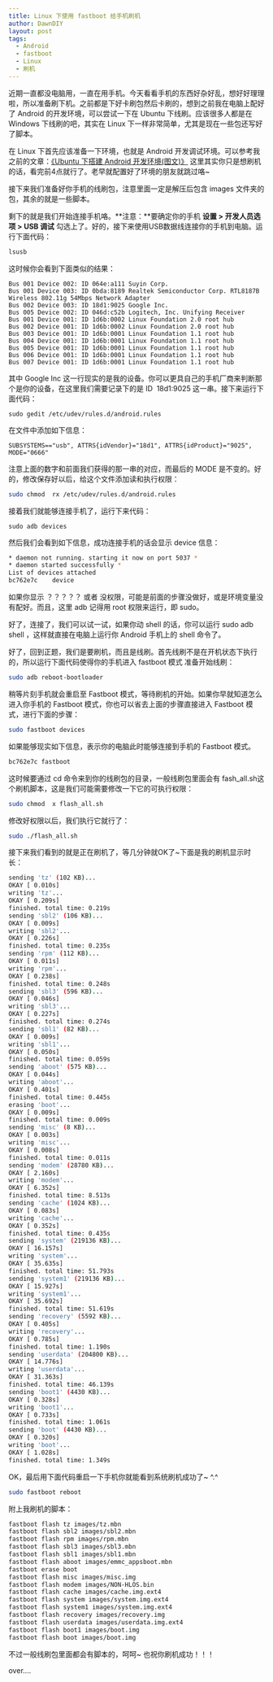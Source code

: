 ```yaml
---
title: Linux 下使用 fastboot 给手机刷机
author: DawnDIY
layout: post
tags:
  - Android
  - fastboot
  - Linux
  - 刷机
---
```


近期一直都没电脑用，一直在用手机。今天看看手机的东西好杂好乱，想好好理理啦，所以准备刷下机。之前都是下好卡刷包然后卡刷的，想到之前我在电脑上配好了 Android 的开发环境，可以尝试一下在 Ubuntu 下线刷。应该很多人都是在 Windows 下线刷的吧，其实在 Linux 下一样非常简单，尤其是现在一些包还写好了脚本。

在 Linux 下首先应该准备一下环境，也就是 Android 开发调试环境。可以参考我之前的文章：[《Ubuntu 下搭建 Android 开发环境(图文)》][1] 这里其实你只是想刷机的话，看完前4点就行了。老早就配置好了环境的朋友就跳过咯~

 [1]: /2012/07/31/build-android-development-environment-in-ubuntu.html "Ubuntu 下搭建 Android 开发环境(图文)"

接下来我们准备好你手机的线刷包，注意里面一定是解压后包含 images 文件夹的包，其余的就是一些脚本。

剩下的就是我们开始连接手机咯。**注意：**要确定你的手机 **设置 > 开发人员选项 > USB 调试** 勾选上了。好的，接下来使用USB数据线连接你的手机到电脑。运行下面代码：

```bash
lsusb
```

这时候你会看到下面类似的结果：



```
Bus 001 Device 002: ID 064e:a111 Suyin Corp.
Bus 001 Device 003: ID 0bda:8189 Realtek Semiconductor Corp. RTL8187B Wireless 802.11g 54Mbps Network Adapter
Bus 002 Device 003: ID 18d1:9025 Google Inc.
Bus 005 Device 002: ID 046d:c52b Logitech, Inc. Unifying Receiver
Bus 001 Device 001: ID 1d6b:0002 Linux Foundation 2.0 root hub
Bus 002 Device 001: ID 1d6b:0002 Linux Foundation 2.0 root hub
Bus 003 Device 001: ID 1d6b:0001 Linux Foundation 1.1 root hub
Bus 004 Device 001: ID 1d6b:0001 Linux Foundation 1.1 root hub
Bus 005 Device 001: ID 1d6b:0001 Linux Foundation 1.1 root hub
Bus 006 Device 001: ID 1d6b:0001 Linux Foundation 1.1 root hub
Bus 007 Device 001: ID 1d6b:0001 Linux Foundation 1.1 root hub
```

其中 Google Inc 这一行现实的是我的设备。你可以更具自己的手机厂商来判断那个是你的设备，在这里我们需要记录下的是 ID  18d1:9025 这一串。接下来运行下面代码：

```
sudo gedit /etc/udev/rules.d/android.rules
```

在文件中添加如下信息：

```
SUBSYSTEMS=="usb", ATTRS{idVendor}="18d1", ATTRS{idProduct}="9025", MODE="0666"
```

注意上面的数字和前面我们获得的那一串的对应，而最后的 MODE 是不变的。好的，修改保存好以后，给这个文件添加读和执行权限：

```bash
sudo chmod  rx /etc/udev/rules.d/android.rules
```

接着我们就能够连接手机了，运行下来代码：

    sudo adb devices

然后我们会看到如下信息，成功连接手机的话会显示 device 信息：

```bash
* daemon not running. starting it now on port 5037 *
* daemon started successfully *
List of devices attached
bc762e7c	device
```

如果你显示 ？？？？？ 或者 没权限，可能是前面的步骤没做好，或是环境变量没有配好。而且，这里 adb 记得用 root 权限来运行，即 sudo。

好了，连接了，我们可以试一试，如果你动 shell 的话，你可以运行 sudo adb shell ，这样就直接在电脑上运行你 Android 手机上的 shell 命令了。

好了，回到正题，我们是要刷机，而且是线刷。首先线刷不是在开机状态下执行的，所以运行下面代码使得你的手机进入 fastboot 模式 准备开始线刷：

```bash
sudo adb reboot-bootloader
```

稍等片刻手机就会重启至 Fastboot 模式，等待刷机的开始。如果你早就知道怎么进入你手机的 Fastboot 模式，你也可以省去上面的步骤直接进入 Fastboot 模式，进行下面的步骤：

```bash
sudo fastboot devices
```

如果能够现实如下信息，表示你的电脑此时能够连接到手机的 Fastboot 模式。

```bash
bc762e7c fastboot
```

这时候要通过 cd 命令来到你的线刷包的目录，一般线刷包里面会有 fash_all.sh这个刷机脚本，这是我们可能需要修改一下它的可执行权限：

```bash
sudo chmod  x flash_all.sh
```

修改好权限以后，我们执行它就行了：

```bash
sudo ./flash_all.sh
```

接下来我们看到的就是正在刷机了，等几分钟就OK了~下面是我的刷机显示时长：

```bash
sending 'tz' (102 KB)...
OKAY [ 0.010s]
writing 'tz'...
OKAY [ 0.209s]
finished. total time: 0.219s
sending 'sbl2' (106 KB)...
OKAY [ 0.009s]
writing 'sbl2'...
OKAY [ 0.226s]
finished. total time: 0.235s
sending 'rpm' (112 KB)...
OKAY [ 0.011s]
writing 'rpm'...
OKAY [ 0.238s]
finished. total time: 0.248s
sending 'sbl3' (596 KB)...
OKAY [ 0.046s]
writing 'sbl3'...
OKAY [ 0.227s]
finished. total time: 0.274s
sending 'sbl1' (82 KB)...
OKAY [ 0.009s]
writing 'sbl1'...
OKAY [ 0.050s]
finished. total time: 0.059s
sending 'aboot' (575 KB)...
OKAY [ 0.044s]
writing 'aboot'...
OKAY [ 0.401s]
finished. total time: 0.445s
erasing 'boot'...
OKAY [ 0.009s]
finished. total time: 0.009s
sending 'misc' (8 KB)...
OKAY [ 0.003s]
writing 'misc'...
OKAY [ 0.008s]
finished. total time: 0.011s
sending 'modem' (28780 KB)...
OKAY [ 2.160s]
writing 'modem'...
OKAY [ 6.352s]
finished. total time: 8.513s
sending 'cache' (1024 KB)...
OKAY [ 0.083s]
writing 'cache'...
OKAY [ 0.352s]
finished. total time: 0.435s
sending 'system' (219136 KB)...
OKAY [ 16.157s]
writing 'system'...
OKAY [ 35.635s]
finished. total time: 51.793s
sending 'system1' (219136 KB)...
OKAY [ 15.927s]
writing 'system1'...
OKAY [ 35.692s]
finished. total time: 51.619s
sending 'recovery' (5592 KB)...
OKAY [ 0.405s]
writing 'recovery'...
OKAY [ 0.785s]
finished. total time: 1.190s
sending 'userdata' (204800 KB)...
OKAY [ 14.776s]
writing 'userdata'...
OKAY [ 31.363s]
finished. total time: 46.139s
sending 'boot1' (4430 KB)...
OKAY [ 0.328s]
writing 'boot1'...
OKAY [ 0.733s]
finished. total time: 1.061s
sending 'boot' (4430 KB)...
OKAY [ 0.320s]
writing 'boot'...
OKAY [ 1.028s]
finished. total time: 1.349s
```

OK，最后用下面代码重启一下手机你就能看到系统刷机成功了~ ^.^

```bash
sudo fastboot reboot
```

附上我刷机的脚本：

```bash
fastboot flash tz images/tz.mbn
fastboot flash sbl2 images/sbl2.mbn
fastboot flash rpm images/rpm.mbn
fastboot flash sbl3 images/sbl3.mbn
fastboot flash sbl1 images/sbl1.mbn
fastboot flash aboot images/emmc_appsboot.mbn
fastboot erase boot
fastboot flash misc images/misc.img
fastboot flash modem images/NON-HLOS.bin
fastboot flash cache images/cache.img.ext4
fastboot flash system images/system.img.ext4
fastboot flash system1 images/system.img.ext4
fastboot flash recovery images/recovery.img
fastboot flash userdata images/userdata.img.ext4
fastboot flash boot1 images/boot.img
fastboot flash boot images/boot.img
```

不过一般线刷包里面都会有脚本的，呵呵~ 也祝你刷机成功！！！

over….

 
